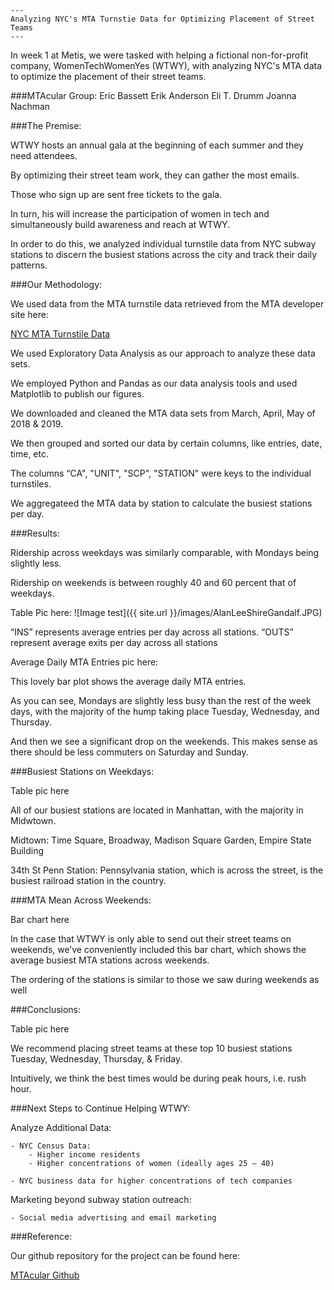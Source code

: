 ```
---
Analyzing NYC's MTA Turnstie Data for Optimizing Placement of Street Teams
---
```

In week 1 at Metis, we were tasked with helping a fictional non-for-profit company, WomenTechWomenYes (WTWY), with analyzing NYC's MTA data to optimize the placement of their street teams.

###MTAcular Group:
Eric Bassett
Erik Anderson
Eli T. Drumm
Joanna Nachman

###The Premise:

WTWY hosts an annual gala at the beginning of each summer and they need attendees.

By optimizing their street team work, they can gather the most emails. 

Those who sign up are sent free tickets to the gala.

In turn, his will increase the participation of women in tech and simultaneously build awareness and reach at WTWY.


In order to do this, we analyzed individual turnstile data from NYC subway stations to discern the busiest stations across the city and track their daily patterns.


###Our Methodology:

We used data from the MTA turnstile data retrieved from the MTA developer site here:

[NYC MTA Turnstile Data](http://web.mta.info/developers/turnstile.html)

We used Exploratory Data Analysis as our approach to analyze these data sets.

We employed Python and Pandas as our data analysis tools and used Matplotlib to publish our figures. 

We downloaded and cleaned the MTA data sets from March, April, May of 2018 & 2019.

We then grouped and sorted our data by certain columns, like entries, date, time, etc.

The columns “CA", "UNIT", "SCP", "STATION" were keys to the individual turnstiles.

We aggregateed the MTA data by station to calculate the busiest stations per day.


###Results:

Ridership across weekdays was similarly comparable, with Mondays being slightly less.

Ridership on weekends is between roughly 40 and 60 percent that of weekdays.

Table Pic here:
![Image test]({{ site.url }}/images/AlanLeeShireGandalf.JPG)


“INS” represents average entries per day across all stations.
“OUTS” represent average exits per day across all stations

Average Daily MTA Entries pic here:


This lovely bar plot shows the average daily MTA entries. 

As you can see, Mondays are slightly less busy than the rest of the week days, with the majority of the hump taking place Tuesday, Wednesday, and Thursday.

And then we see a significant drop on the weekends. This makes sense as there should be less commuters on Saturday and Sunday.


###Busiest Stations on Weekdays:

Table pic here

All of our busiest stations are located in Manhattan, with the majority in Midwtown.

Midtown:
Time Square, Broadway, Madison Square Garden, Empire State Building

34th St Penn Station:
Pennsylvania station, which is across the street, is the busiest railroad station in the country. 


###MTA Mean Across Weekends:

Bar chart here

In the case that WTWY is only able to send out their street teams on weekends, we’ve conveniently included this bar chart, which shows the average busiest MTA stations across weekends.

The ordering of the stations is similar to those we saw during weekends as well


###Conclusions:

Table pic here

We recommend placing street teams at these top 10 busiest stations Tuesday, Wednesday, Thursday, & Friday.

Intuitively, we think the best times would be during peak hours, i.e. rush hour.

###Next Steps to Continue Helping WTWY:

Analyze Additional Data:

	- NYC Census Data:
		- Higher income residents
		- Higher concentrations of women (ideally ages 25 – 40) 

	- NYC business data for higher concentrations of tech companies

Marketing beyond subway station outreach:

	- Social media advertising and email marketing


###Reference:

Our github repository for the project can be found here:


[MTAcular Github](https://github.com/ekand/mtacular)


